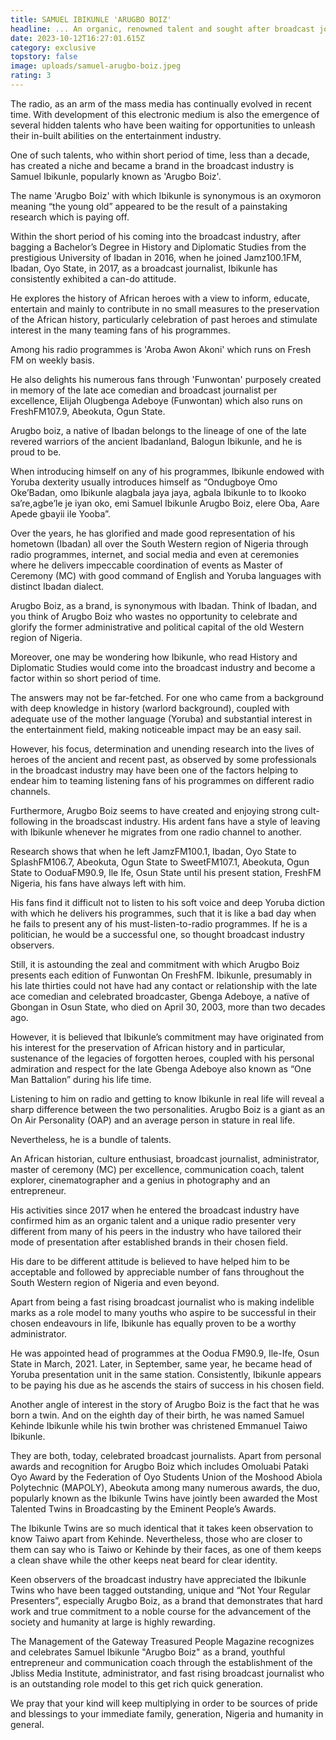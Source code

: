 ```yaml
---
title: SAMUEL IBIKUNLE 'ARUGBO BOIZ'
headline: ... An organic, renowned talent and sought after broadcast journalist
date: 2023-10-12T16:27:01.615Z
category: exclusive
topstory: false
image: uploads/samuel-arugbo-boiz.jpeg
rating: 3
---
```

The radio, as an arm of the mass media has continually evolved in recent time. With development of this electronic medium is also the emergence of several hidden talents who have been waiting for opportunities to unleash their in-built abilities on the entertainment industry.



One of such talents, who within short period of time, less than a decade, has created a niche and became a brand in the broadcast industry is Samuel Ibikunle, popularly known as 'Arugbo Boiz'. 



The name 'Arugbo Boiz' with which Ibikunle is synonymous is an oxymoron meaning “the young old” appeared to be the result of a painstaking research which is paying off.



Within the short period of his coming into the broadcast industry, after bagging a Bachelor’s Degree in History and Diplomatic Studies from the prestigious University of Ibadan in 2016, when he joined Jamz100.1FM, Ibadan, Oyo State, in 2017, as a broadcast journalist, Ibikunle has consistently exhibited a can-do attitude.



He explores the history of African heroes with a view to inform, educate, entertain and mainly to contribute in no small measures to the preservation of the African history, particularly celebration of past heroes and stimulate interest in the many teaming fans of his programmes.



Among his radio programmes is  'Aroba Awon Akoni' which runs on Fresh FM on weekly basis. 



He also delights his numerous fans through 'Funwontan' purposely created in memory of the late ace comedian and broadcast journalist per excellence, Elijah Olugbenga Adeboye (Funwontan) which also runs on FreshFM107.9, Abeokuta, Ogun State.



Arugbo boiz, a native of Ibadan belongs to the lineage of one of the late revered warriors of the ancient Ibadanland, Balogun Ibikunle, and he is proud to be. 



When introducing himself on any of his  programmes, Ibikunle endowed with Yoruba dexterity usually introduces himself as “Ondugboye Omo Oke’Badan, omo Ibikunle alagbala jaya jaya, agbala Ibikunle to to Ikooko sa’re,agbe’le je iyan oko, emi Samuel Ibikunle Arugbo Boiz, elere Oba, Aare Apede gbayii ile Yooba”. 



Over the years, he has glorified and made good representation of his hometown (Ibadan) all over the South Western region of Nigeria through radio programmes, internet, and social media and even at ceremonies where he delivers impeccable coordination of events as Master of Ceremony (MC) with good command of English and Yoruba languages with distinct Ibadan dialect.



 Arugbo Boiz, as a brand, is synonymous with Ibadan. Think of Ibadan, and you think of Arugbo Boiz who wastes no opportunity to celebrate and glorify the former administrative and political capital of the old Western region of Nigeria.



Moreover, one may be wondering how Ibikunle, who read History and Diplomatic Studies would come into the broadcast industry and become a factor within so short period of time. 



The answers may not be far-fetched. For one who came from a background with deep knowledge in history (warlord background), coupled with adequate use of the mother language (Yoruba) and substantial interest in the entertainment field, making noticeable impact may be an easy sail. 



However, his focus, determination and unending research into the lives of heroes of the ancient and recent past, as observed by some professionals in the broadcast industry may have been one of the factors helping to endear him to teaming listening fans of his programmes on different radio channels. 



Furthermore, Arugbo Boiz seems to have created and enjoying strong cult-following in the broadscast industry. His ardent fans have a style of leaving with Ibikunle whenever he migrates from one radio channel to another.



Research shows that when he left JamzFM100.1, Ibadan, Oyo State to SplashFM106.7, Abeokuta, Ogun State to SweetFM107.1, Abeokuta, Ogun State to OoduaFM90.9, Ile Ife, Osun State until his present station, FreshFM Nigeria, his fans have always left with him.



 His fans find it difficult not to listen to his soft voice and deep Yoruba diction with which he delivers his programmes, such that it is like a bad day when he fails to present any of his must-listen-to-radio programmes. If he is a politician, he would be a successful one, so thought broadcast industry observers. 



Still, it is astounding the zeal and commitment with which Arugbo Boiz presents each edition of Funwontan On FreshFM. Ibikunle, presumably in his late thirties  could not have had any contact or relationship with the late ace comedian and celebrated broadcaster, Gbenga Adeboye, a natïve of Gbongan in Osun State,  who died on April 30, 2003, more than two decades ago.



However, it is believed that Ibikunle’s commitment may have originated from his interest for the preservation of African history and in particular, sustenance of the legacies of forgotten heroes, coupled with his personal admiration and respect for the late Gbenga Adeboye also known as “One Man Battalion” during his life time. 



Listening to him on radio and getting to know Ibikunle in real life will reveal a sharp difference between the two personalities. Arugbo Boiz is a giant as an On Air Personality (OAP) and an average person in stature in real life. 

Nevertheless, he is a bundle of talents.



An African historian, culture enthusiast, broadcast journalist, administrator, master of ceremony (MC) per excellence, communication coach, talent explorer, cinematographer and a genius in photography and an entrepreneur.



His activities since 2017 when he entered the broadcast industry have confirmed him as an organic talent and a unique radio presenter very different from many of his peers in the industry who have tailored their mode of presentation after established brands in their chosen field.



His dare to be different attitude is believed to have helped him to be acceptable and followed by appreciable number of fans throughout the South Western region of Nigeria and even beyond. 



Apart from being a fast rising broadcast journalist who is making indelible marks as a role model to many youths who aspire to be successful in their chosen endeavours in life, Ibikunle has equally proven to be a worthy administrator. 



He was appointed head of programmes at the Oodua FM90.9, Ile-Ife, Osun State in March, 2021. Later, in September, same year, he became head of Yoruba presentation unit in the same station. Consistently, Ibikunle appears to be paying his due as he ascends the stairs of success in his chosen field.



Another angle of interest in the story of Arugbo Boiz is the fact that he was born a twin. And on the eighth day of their birth, he was named Samuel Kehinde Ibikunle while his twin brother was christened Emmanuel Taiwo Ibikunle. 



They are both, today, celebrated broadcast journalists. Apart from personal awards and recognition for Arugbo Boiz which includes Omoluabi Pataki Oyo Award by the Federation of  Oyo Students Union of the Moshood Abiola Polytechnic (MAPOLY), Abeokuta among many numerous awards, the duo, popularly known as the Ibikunle Twins have jointly been awarded the Most Talented Twins in Broadcasting by the Eminent People’s Awards. 



The Ibikunle Twins are so much identical that it takes keen observation to know Taiwo apart from Kehinde. Nevertheless, those who are closer to them can say who is Taiwo or Kehinde by their faces, as one of them keeps a clean shave while the other keeps neat beard for clear identity. 



Keen observers of the broadcast industry have appreciated the Ibikunle Twins who have been tagged outstanding, unique and “Not Your Regular Presenters”, especially Arugbo Boiz, as a brand that demonstrates that hard work and true commitment to a noble course for the advancement of the society and humanity at large is highly rewarding. 



The Management of the Gateway Treasured People Magazine recognizes and celebrates Samuel Ibikunle "Arugbo Boiz" as a brand, youthful entrepreneur and communication coach through the establishment of the Jbliss Media Institute, administrator, and fast rising broadcast journalist who is an outstanding role model to this get rich quick generation.



We pray that your kind will keep multiplying in order to be sources of pride and blessings to your immediate family, generation, Nigeria and humanity in general.